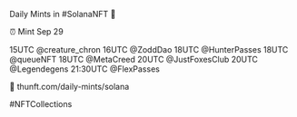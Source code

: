 Daily Mints in #SolanaNFT 🚀

⏰ Mint Sep 29

15UTC @creature_chron
16UTC @ZoddDao
18UTC @HunterPasses
18UTC @queueNFT
18UTC @MetaCreed
20UTC @JustFoxesClub
20UTC @Legendegens
21:30UTC @FlexPasses

🔗 thunft.com/daily-mints/solana

#NFTCollections